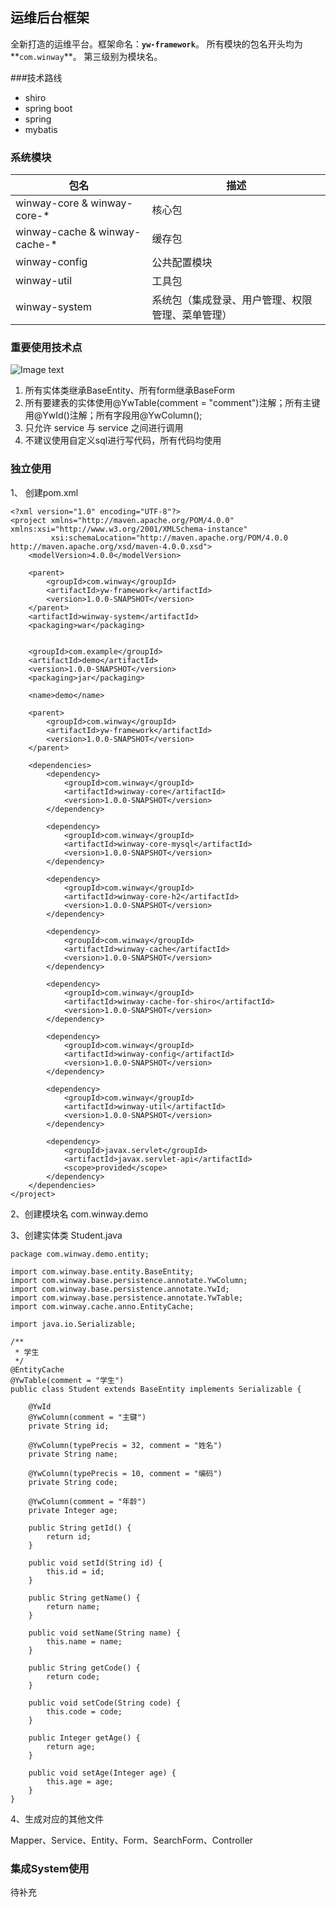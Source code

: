 ## 运维后台框架

全新打造的运维平台。框架命名：**`yw-framework`**。 所有模块的包名开头均为**`com.winway`**。 第三级别为模块名。

###技术路线
* shiro
* spring boot
* spring 
* mybatis

### 系统模块 
 
 包名  | 描述
  ------------- | -------------
 winway-core & winway-core-*  | 核心包
 winway-cache & winway-cache-*  | 缓存包
 winway-config  | 公共配置模块
 winway-util  | 工具包
 winway-system  | 系统包（集成登录、用户管理、权限管理、菜单管理）

### 重要使用技术点
![Image text]( http://localhost:81/jsjg.png)
1. 所有实体类继承BaseEntity、所有form继承BaseForm
2. 所有要建表的实体使用@YwTable(comment = "comment")注解；所有主键用@YwId()注解；所有字段用@YwColumn();
3. 只允许 service 与 service 之间进行调用
4. 不建议使用自定义sql进行写代码，所有代码均使用
### 独立使用
1、 创建pom.xml
```
<?xml version="1.0" encoding="UTF-8"?>
<project xmlns="http://maven.apache.org/POM/4.0.0" xmlns:xsi="http://www.w3.org/2001/XMLSchema-instance"
         xsi:schemaLocation="http://maven.apache.org/POM/4.0.0 http://maven.apache.org/xsd/maven-4.0.0.xsd">
    <modelVersion>4.0.0</modelVersion>

    <parent>
        <groupId>com.winway</groupId>
        <artifactId>yw-framework</artifactId>
        <version>1.0.0-SNAPSHOT</version>
    </parent>
    <artifactId>winway-system</artifactId>
    <packaging>war</packaging>

    
    <groupId>com.example</groupId>
    <artifactId>demo</artifactId>
    <version>1.0.0-SNAPSHOT</version>
    <packaging>jar</packaging>

    <name>demo</name>

    <parent>
        <groupId>com.winway</groupId>
        <artifactId>yw-framework</artifactId>
        <version>1.0.0-SNAPSHOT</version>
    </parent>

    <dependencies>
        <dependency>
            <groupId>com.winway</groupId>
            <artifactId>winway-core</artifactId>
            <version>1.0.0-SNAPSHOT</version>
        </dependency>

        <dependency>
            <groupId>com.winway</groupId>
            <artifactId>winway-core-mysql</artifactId>
            <version>1.0.0-SNAPSHOT</version>
        </dependency>

        <dependency>
            <groupId>com.winway</groupId>
            <artifactId>winway-core-h2</artifactId>
            <version>1.0.0-SNAPSHOT</version>
        </dependency>

        <dependency>
            <groupId>com.winway</groupId>
            <artifactId>winway-cache</artifactId>
            <version>1.0.0-SNAPSHOT</version>
        </dependency>
        
        <dependency>
            <groupId>com.winway</groupId>
            <artifactId>winway-cache-for-shiro</artifactId>
            <version>1.0.0-SNAPSHOT</version>
        </dependency>

        <dependency>
            <groupId>com.winway</groupId>
            <artifactId>winway-config</artifactId>
            <version>1.0.0-SNAPSHOT</version>
        </dependency>

        <dependency>
            <groupId>com.winway</groupId>
            <artifactId>winway-util</artifactId>
            <version>1.0.0-SNAPSHOT</version>
        </dependency>

        <dependency>
            <groupId>javax.servlet</groupId>
            <artifactId>javax.servlet-api</artifactId>
            <scope>provided</scope>
        </dependency>
    </dependencies>
</project>
```

2、创建模块名 com.winway.demo

3、创建实体类 Student.java
```
package com.winway.demo.entity;

import com.winway.base.entity.BaseEntity;
import com.winway.base.persistence.annotate.YwColumn;
import com.winway.base.persistence.annotate.YwId;
import com.winway.base.persistence.annotate.YwTable;
import com.winway.cache.anno.EntityCache;

import java.io.Serializable;

/**
 * 学生
 */
@EntityCache
@YwTable(comment = "学生")
public class Student extends BaseEntity implements Serializable {

    @YwId
    @YwColumn(comment = "主键")
    private String id;

    @YwColumn(typePrecis = 32, comment = "姓名")
    private String name;

    @YwColumn(typePrecis = 10, comment = "编码")
    private String code;

    @YwColumn(comment = "年龄")
    private Integer age;

    public String getId() {
        return id;
    }

    public void setId(String id) {
        this.id = id;
    }

    public String getName() {
        return name;
    }

    public void setName(String name) {
        this.name = name;
    }

    public String getCode() {
        return code;
    }

    public void setCode(String code) {
        this.code = code;
    }

    public Integer getAge() {
        return age;
    }

    public void setAge(Integer age) {
        this.age = age;
    }
}

```

4、生成对应的其他文件

  Mapper、Service、Entity、Form、SearchForm、Controller
  
### 集成System使用
 待补充
